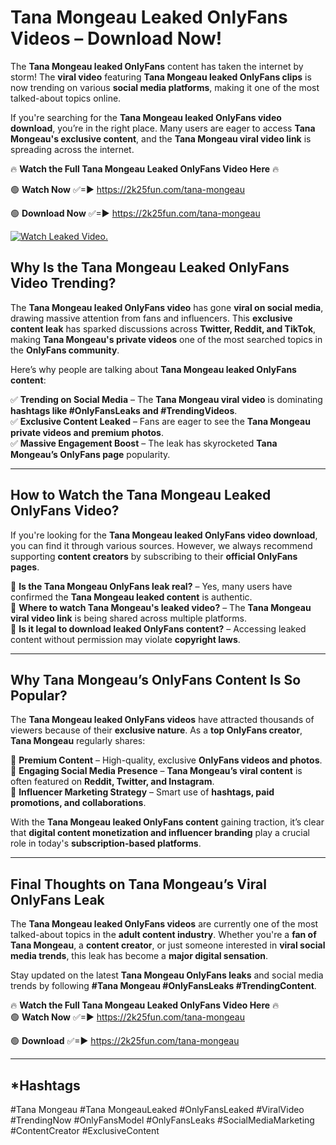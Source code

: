 # Tana Mongeau Leaked OnlyFans Videos – Download Now!

The **Tana Mongeau leaked OnlyFans** content has taken the internet by storm! The **viral video** featuring **Tana Mongeau leaked OnlyFans clips** is now trending on various **social media platforms**, making it one of the most talked-about topics online.  

If you're searching for the **Tana Mongeau leaked OnlyFans video download**, you’re in the right place. Many users are eager to access **Tana Mongeau's exclusive content**, and the **Tana Mongeau viral video link** is spreading across the internet.  

🔥 **Watch the Full Tana Mongeau Leaked OnlyFans Video Here** 🔥  

🟢 **Watch Now** ✅=► https://2k25fun.com/tana-mongeau

🟢 **Download Now** ✅=► https://2k25fun.com/tana-mongeau

[![Watch Leaked Video.](https://miro.medium.com/v2/resize:fit:828/format:webp/1*cilzJN44JGOrTw9NJCrNHA.gif "Watch Leaked Video")](https://2k25fun.com/tana-mongeau)

## **Why Is the Tana Mongeau Leaked OnlyFans Video Trending?**  

The **Tana Mongeau leaked OnlyFans video** has gone **viral on social media**, drawing massive attention from fans and influencers. This **exclusive content leak** has sparked discussions across **Twitter, Reddit, and TikTok**, making **Tana Mongeau's private videos** one of the most searched topics in the **OnlyFans community**.  

Here’s why people are talking about **Tana Mongeau leaked OnlyFans content**:  

✅ **Trending on Social Media** – The **Tana Mongeau viral video** is dominating **hashtags like #OnlyFansLeaks and #TrendingVideos**.  
✅ **Exclusive Content Leaked** – Fans are eager to see the **Tana Mongeau private videos and premium photos**.  
✅ **Massive Engagement Boost** – The leak has skyrocketed **Tana Mongeau’s OnlyFans page** popularity.  

---

## **How to Watch the Tana Mongeau Leaked OnlyFans Video?**  

If you're looking for the **Tana Mongeau leaked OnlyFans video download**, you can find it through various sources. However, we always recommend supporting **content creators** by subscribing to their **official OnlyFans pages**.  

🔹 **Is the Tana Mongeau OnlyFans leak real?** – Yes, many users have confirmed the **Tana Mongeau leaked content** is authentic.  
🔹 **Where to watch Tana Mongeau's leaked video?** – The **Tana Mongeau viral video link** is being shared across multiple platforms.  
🔹 **Is it legal to download leaked OnlyFans content?** – Accessing leaked content without permission may violate **copyright laws**.  

---

## **Why Tana Mongeau’s OnlyFans Content Is So Popular?**  

The **Tana Mongeau leaked OnlyFans videos** have attracted thousands of viewers because of their **exclusive nature**. As a **top OnlyFans creator**, **Tana Mongeau** regularly shares:  

📌 **Premium Content** – High-quality, exclusive **OnlyFans videos and photos**.  
📌 **Engaging Social Media Presence** – **Tana Mongeau’s viral content** is often featured on **Reddit, Twitter, and Instagram**.  
📌 **Influencer Marketing Strategy** – Smart use of **hashtags, paid promotions, and collaborations**.  

With the **Tana Mongeau leaked OnlyFans content** gaining traction, it’s clear that **digital content monetization and influencer branding** play a crucial role in today's **subscription-based platforms**.  

---

## **Final Thoughts on Tana Mongeau’s Viral OnlyFans Leak**  

The **Tana Mongeau leaked OnlyFans videos** are currently one of the most talked-about topics in the **adult content industry**. Whether you're a **fan of Tana Mongeau**, a **content creator**, or just someone interested in **viral social media trends**, this leak has become a **major digital sensation**.  

Stay updated on the latest **Tana Mongeau OnlyFans leaks** and social media trends by following **#Tana Mongeau #OnlyFansLeaks #TrendingContent**.  

🔥 **Watch the Full Tana Mongeau Leaked OnlyFans Video Here** 🔥  
🟢 **Watch Now** ✅=► https://2k25fun.com/tana-mongeau

🟢 **Download** ✅=► https://2k25fun.com/tana-mongeau

---

## *Hashtags
#Tana Mongeau #Tana MongeauLeaked #OnlyFansLeaked #ViralVideo #TrendingNow #OnlyFansModel #OnlyFansLeaks #SocialMediaMarketing #ContentCreator #ExclusiveContent  